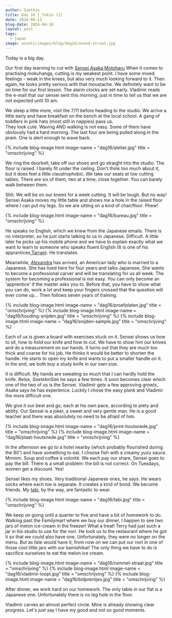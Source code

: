 ```yaml
---
author: Soetkin
title: Day 16 | Tokio (2)
date: 2024-06-11
blog-date: 2024-04-16
layout: post
tags:
  - japan
image: assets/images/blog/dag16/avond-straat.jpg
---
```

Today is a big day.

Our first day learning to cut with [Sensei Asaka Motoharu](https://www.instagram.com/asaka.mokuhanga/)
When it comes to practising mokuhanga, cutting is my weakest point. 
I have some mixed feelings - weak in the knees, but also very much looking forward to it. 
Then again, he looks pretty serious with that moustache. 
We definitely want to be on time for our first lesson. The alarm clocks are set early. 
Vladimir reads the e-mail that our sensei sent this morning, just in time to tell us that we are not expected until 10 am. 

We sleep a little more, visit the 7/11 before heading to the studio. We arrive a little early and have breakfast on the bench at the local school. A gang of toddlers in pink hats (most still in nappies) pass us.  
They look cute. Waving AND walking is not easy. Some of them have obviously had a hard morning. 
The last four are being pulled along in the pram. One is alert enough to wave back.

{% include blog-image.html image-name = "dag16/atelier.jpg" title = "omschrijving" %}

We ring the doorbell, take off our shoes and go straight into the studio. The floor is raised. 
I barely fit under the ceiling. Don't think too much about it, but it does feel a little claustrophobic. We take our seats at low cutting tables. There are six of them, two at a time, close together. You can barely walk between them.

Shit. 
We will be on our knees for a week cutting. 
It will be tough. But no way! Sensei Asaka moves my little table and shows me a hole in the raised floor where I can put my legs. So we are sitting on a kind of chair/floor. Phew!

{% include blog-image.html image-name = "dag16/bureau.jpg" title = "omschrijving" %}

He speaks no English, which we knew from the Japanese emails. There is no interpreter, so he just starts talking to us in Japanese. Difficult. A little later he picks up his mobile phone and we have to explain exactly what we want to learn to someone who speaks fluent English (It is one of his apprantices,[Tarran](https://www.instagram.com/ginko_hanga/)). He translates.

Meanwhile, [Alexandra](https://www.instagram.com/mojinekohanga/) has arrived, an American lady who is married to a Japanese. She has lived here for four years and talks Japanese. She wants to become a professional carver and will be translating for us all week. The system for becoming a professional is not easy. You can only become an 'apprentice' if the master asks you to. 
Before that, you have to show what you can do, work a lot and keep your fingers crossed that the question will ever come up... 
Then follows seven years of training.

{% include blog-image.html image-name = "dag16/proefplaten.jpg" title = "omschrijving" %}
{% include blog-image.html image-name = "dag16/houding-snijden.jpg" title = "omschrijving" %}
{% include blog-image.html image-name = "dag16/snijden-sample.jpg" title = "omschrijving" %}

Each of us is given a board with exercises stuck on it. Sensei shows us how to sit, how to hold our knife and how to cut. 
We have to show him our knives and do a measurement on our hands. 
It turns out that they are much too thick and coarse for his job. He thinks it would be better to shorten the handle. He starts to open my knife and wants to put a smaller handle on it. In the end, we both buy a study knife in our own size.

It is difficult. My hands are sweating so much that I can hardly hold the knife. *Relax, SoetekinSan* he says a few times. 
It soon becomes clear which one of the two of us is the Sensei. 
Vladimir gets a few approving growls, Asaka says he has experience. Luckily I chose the easy plank and Vladimir the more difficult one.

We give it our best and go, each at his own pace, according to piety and ability. Our Sensei is a joker, a sweet and very gentle man. He is a good teacher and there was absolutely no need to be afraid of him.

{% include blog-image.html image-name = "dag16/print-houtsnede.jpg" title = "omschrijving" %}
{% include blog-image.html image-name = "dag16/plaat-houtsnede.jpg" title = "omschrijving" %}

In the afternoon we go to a hotel nearby (which probably flourished during the 80') and have something to eat. 
I choose fish with a creamy *yuzu* sauce. Mmmm. Soup and coffee à volonté. We each pay our share, Sensei goes to pay the bill. 
There is a small problem: the bill is not correct. 
On Tuesdays, women get a discount. Yes!

Sensei likes my shoes. Very traditional Japanese ones, he says. He wears socks where each toe is separate. It creates a kind of bond. 
We become friends. 
My [tabi](https://tabiji.co.jp/en/collections/tabi-sneakers), by the way, are fantastic to wear.

{% include blog-image.html image-name = "dag16/tabi.jpg" title = "omschrijving" %}

We keep on going until a quarter to five and have a bit of homework to do. 
Walking past the Familymart where we buy our dinner, I happen to see two jars of melon ice-cream in the freezer! What a treat! Terry had just such a jar in his studio to use for the nori. 
He took us to the restaurant where he got it so that we could also have one. Unfortunately, they were no longer on the menu. But as fate would have it, from now on we can put our nori in one of those cool little jars with our kamishibai! The only thing we have to do is sacrifice ourselves to eat the melon ice cream.

{% include blog-image.html image-name = "dag16/rommel-straat.jpg" title = "omschrijving" %}
{% include blog-image.html image-name = "dag16/vladimir-loopt.jpg" title = "omschrijving" %}
{% include blog-image.html image-name = "dag16/bidprentjes.jpg" title = "omschrijving" %}

After dinner, we work hard on our homework. 
The only table in our flat is a Japanese one. Unfortunately there is no leg hole in the floor.

Vladimir carves an almost perfect circle. Mine is already showing clear progress. Let's just say I have my good and not so good moments.
